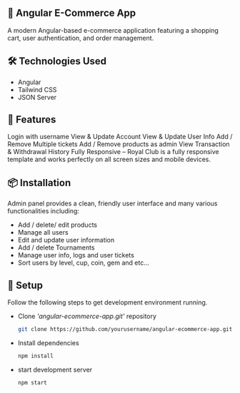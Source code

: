 ## 🛒 Angular E-Commerce App

A modern Angular-based e-commerce application featuring a shopping cart, user authentication, and order management.

## 🛠️ Technologies Used

- Angular​
- Tailwind CSS​
- JSON Server​

## 🚀 Features

Login with username
View & Update Account
View & Update User Info
Add / Remove Multiple tickets
Add / Remove products as admin
View Transaction & Withdrawal History
Fully Responsive – Royal Club is a fully responsive template and works perfectly on all screen sizes and mobile devices.


## 📦 Installation

Admin panel provides a clean, friendly user interface and many various functionalities including:

- Add / delete/ edit products
- Manage all users
- Edit and update user information
- Add / delete Tournaments
- Manage user info, logs and user tickets
- Sort users by level, cup, coin, gem and etc...

## 🚀 Setup

Follow the following steps to get development environment running.

- Clone _'angular-ecommerce-app.git'_ repository

  ```bash
  git clone https://github.com/yourusername/angular-ecommerce-app.git
  ```

- Install dependencies

  ```bash
  npm install
  ```

- start development server

  ```bash
  npm start
  ```

